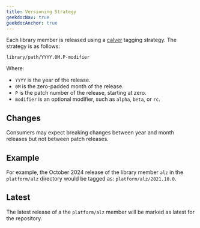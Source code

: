 ```yaml
---
title: Versioning Strategy
geekdocNav: true
geekdocAnchor: true
---
```


Each library member is released using a [calver](https://calver.org/) tagging strategy.
The strategy is as follows:

```text
library/path/YYYY.0M.P-modifier
```

Where:

- `YYYY` is the year of the release.
- `0M` is the zero-padded month of the release.
- `P` is the patch number of the release, starting at zero.
- `modifier` is an optional modifier, such as `alpha`, `beta`, or `rc`.

## Changes

Consumers may expect breaking changes between year and month releases but not between patch releases.

## Example

For example, the October 2024 release of the library member `alz` in the `platform/alz` directory would be tagged as: `platform/alz/2021.10.0`.

## Latest

The latest release of a the `platform/alz` member will be marked as latest for the repository.
